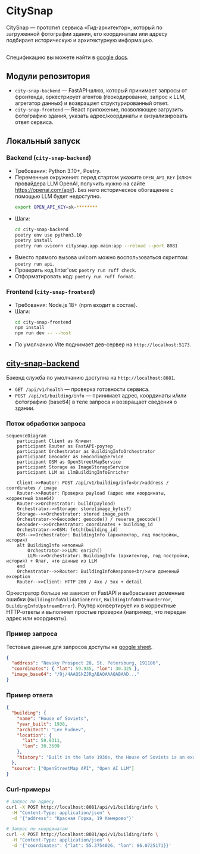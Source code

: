 # CitySnap

CitySnap — прототип сервиса «Гид-архитектор», который по загруженной фотографии здания, его координатам или адресу подбирает историческую и архитектурную информацию.

##
Спецификацию вы можете найти в [google docs](https://docs.google.com/document/d/1GfL4O149lIRNPgLiRS-NwLaaWsizv5HgNkYWnIEMNQU/edit?pli=1&tab=t.0).

## Модули репозитория
- `city-snap-backend` — FastAPI‑шлюз, который принимает запросы от фронтенда, оркестрирует агентов (геокодирование, запрос к LLM, агрегатор данных) и возвращает структурированный ответ.
- `city-snap-frontend` — React приложение, позволяющее загрузить фотографию здания, указать адрес/координаты и визуализировать ответ сервиса.

## Локальный запуск

### Backend (`city-snap-backend`)
- Требования: Python 3.10+, Poetry.
- Переменные окружения: перед стартом укажите `OPEN_API_KEY` (ключ провайдера LLM OpenAI, получить нужно на сайте https://openai.com/api/). Без него историческое обогащение с помощью LLM будет недоступно.
  ```bash
  export OPEN_API_KEY=sk-********
  ```
- Шаги:
  ```bash
  cd city-snap-backend
  poetry env use python3.10 
  poetry install
  poetry run uvicorn citysnap.app.main:app --reload --port 8081
  ```
- Вместо прямого вызова uvicorn можно воспользоваться скриптом: `poetry run api`.
- Проверить код linter'ом: `poetry run ruff check`.
- Отформатировать код: `poetry run ruff format`.

### Frontend (`city-snap-frontend`)
- Требования: Node.js 18+ (npm входит в состав).
- Шаги:
  ```bash
  cd city-snap-frontend
  npm install
  npm run dev -- --host
  ```
- По умолчанию Vite поднимает дев-сервер на `http://localhost:5173`.

## [city-snap-backend](city-snap-backend)

Бэкенд служба по умолчанию доступна на `http://localhost:8081`.

- `GET /api/v1/health` — проверка готовности сервиса.
- `POST /api/v1/building/info` — принимает адрес, координаты и/или фотографию (base64) в теле запроса и возвращает сведения о здании.

### Поток обработки запроса

```mermaid
sequenceDiagram
    participant Client as Клиент
    participant Router as FastAPI‑роутер
    participant Orchestrator as BuildingInfoOrchestrator
    participant Geocoder as GeocodingService
    participant OSM as OpenStreetMapService
    participant Storage as ImageStorageService
    participant LLM as LlmBuildingInfoEnricher

    Client->>Router: POST /api/v1/building/info<br/>address / coordinates / image
    Router->>Router: Проверка payload (адрес или координаты, корректный base64)
    Router->>Orchestrator: build(payload)
    Orchestrator->>Storage: store(image_bytes?)
    Storage-->>Orchestrator: stored image_path
    Orchestrator->>Geocoder: geocode() / reverse_geocode()
    Geocoder-->>Orchestrator: coordinates + building_id
    Orchestrator->>OSM: fetch(building_id)     
    OSM-->>Orchestrator: BuildingInfo (архитектор, год постройки, история)
    alt BuildingInfo неполный
        Orchestrator->>LLM: enrich()
        LLM-->>Orchestrator: BuildingInfo (архитектор, год постройки, история) + Флаг, что данные из LLM
    end
    Orchestrator-->>Router: BuildingInfoResponse<br/>или доменный exception
    Router-->>Client: HTTP 200 / 4xx / 5xx + detail
```

Оркестратор больше не зависит от FastAPI и выбрасывает доменные ошибки (`BuildingInfoValidationError`, `BuildingInfoNotFoundError`, `BuildingInfoUpstreamError`). Роутер конвертирует их в корректные HTTP‑ответы и выполняет простые проверки (например, что передан адрес или координаты).

### Пример запроса

Тестовые данные для запросов доступы на [google sheet](https://docs.google.com/spreadsheets/d/15YiIGK7tJGbTf-MMBv1-j_M1O-yr_wCrym39Z_2sDwk/edit?gid=0#gid=0).

```json
{
  "address": "Nevsky Prospect 28, St. Petersburg, 191186",
  "coordinates": { "lat": 59.935, "lon": 30.325 },
  "image_base64": "/9j/4AAQSkZJRgABAQAAAQABAAD..."
}
```

### Пример ответа

```json
{
  "building": {
    "name": "House of Soviets",
    "year_built": 1938,
    "architect": "Lev Rudnev",
    "location": {
      "lat": 59.9311,
      "lon": 30.3609
    },
    "history": "Built in the late 1930s, the House of Soviets is an example of Stalinist architecture, intended as an administrative hub."
  },
  "source": ["OpenStreetMap API", "Open AI LLM"]
}
```

### Curl-примеры

```bash
# Запрос по адресу
curl -X POST http://localhost:8081/api/v1/building/info \
  -H "Content-Type: application/json" \
  -d '{"address": "Красная Горка, 19 Кемерово"}'

# Запрос по координатам
curl -X POST http://localhost:8081/api/v1/building/info \
  -H "Content-Type: application/json" \
  -d '{"coordinates": {"lat": 55.3754026, "lon": 86.0725171}}'
```
